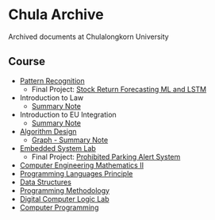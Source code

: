 # Chula Archive
Archived documents at Chulalongkorn University

## Course
- [Pattern Recognition](https://github.com/pupipatsk/Pattern-Recognition.git)
  - Final Project: [Stock Return Forecasting ML and LSTM](https://github.com/pupipatsk/Stock-Return-Forecasting-ML-and-LSTM.git)
- Introduction to Law
  - [Summary Note](https://github.com/pupipatsk/Chula-Archive/blob/f169cdf05f7d259316606076b90681197af5fa70/Intro%20to%20Law%20-%20Notes.pdf)
- Introduction to EU Integration
  - [Summary Note](https://github.com/pupipatsk/Chula-Archive/blob/f169cdf05f7d259316606076b90681197af5fa70/%E0%B8%AB%E0%B8%99%E0%B8%B1%E0%B8%87%E0%B8%AA%E0%B8%B7%E0%B8%AD_%E0%B8%9A%E0%B8%B9%E0%B8%A3%E0%B8%93%E0%B8%B2%E0%B8%81%E0%B8%B2%E0%B8%A3%E0%B8%AA%E0%B8%AB%E0%B8%A0%E0%B8%B2%E0%B8%9E%E0%B8%A2%E0%B8%B8%E0%B9%82%E0%B8%A3%E0%B8%9B-Notes.pdf)
- [Algorithm Design](https://github.com/pupipatsk/Algorithm-Design.git)
  - [Graph - Summary Note](https://github.com/pupipatsk/Algorithm-Design/blob/46a0a1c3c14f6bbfff9648cb774a8e419f12467c/Summary/Graph.md)
- [Embedded System Lab](https://github.com/pupipatsk/Embedded-Sys-Lab.git)
  - Final Project: [Prohibited Parking Alert System](https://github.com/pupipatsk/Embedded-Sys-Lab-Final-Project.git)
- [Computer Engineering Mathematics II](https://github.com/pupipatsk/Comp-Eng-Math-II.git)
- [Programming Languages Principle](https://github.com/pupipatsk/Prog-Lang-Prin.git)
- [Data Structures](https://github.com/pupipatsk/Data-Structures.git)
- [Programming Methodology](https://github.com/pupipatsk/Prog-Meth.git)
- [Digital Computer Logic Lab](https://github.com/pupipatsk/Dig-Comp-Logic-Lab.git)
- [Computer Programming](https://github.com/pupipatsk/Comp-Prog.git)
